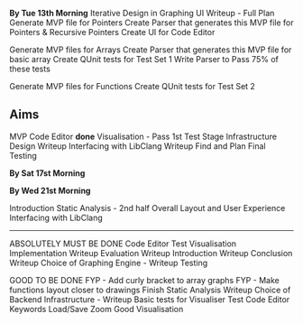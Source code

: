 
**By Tue 13th Morning**
Iterative Design in Graphing UI Writeup - Full Plan
Generate MVP file for Pointers
Create Parser that generates this MVP file for Pointers & Recursive Pointers
Create UI for Code Editor

Generate MVP files for Arrays
Create Parser that generates this MVP file for basic array
Create QUnit tests for Test Set 1
Write Parser to Pass 75% of these tests

Generate MVP files for Functions
Create QUnit tests for Test Set 2

Aims
---
MVP Code Editor **done**
Visualisation - Pass 1st Test Stage
Infrastructure Design Writeup
Interfacing with LibClang Writeup
Find and Plan Final Testing


**By Sat 17st Morning**


**By Wed 21st Morning**

Introduction
Static Analysis - 2nd half
Overall Layout and User Experience
Interfacing with LibClang

---

ABSOLUTELY MUST BE DONE
Code Editor
Test Visualisation
Implementation Writeup
Evaluation Writeup
Introduction Writeup
Conclusion Writeup
Choice of Graphing Engine - Writeup
Testing

GOOD TO BE DONE
FYP - Add curly bracket to array graphs
FYP - Make functions layout closer to drawings
Finish Static Analysis Writeup
Choice of Backend Infrastructure - Writeup
Basic tests for Visualiser
Test Code Editor
Keywords
Load/Save
Zoom
Good Visualisation










